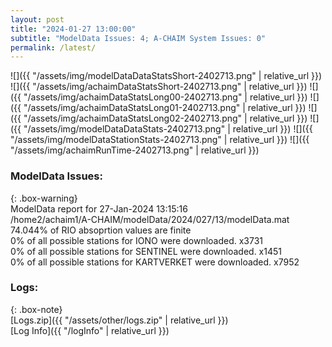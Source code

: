 ```yaml
---
layout: post
title: "2024-01-27 13:00:00"
subtitle: "ModelData Issues: 4; A-CHAIM System Issues: 0"
permalink: /latest/
---
```


![]({{ "/assets/img/modelDataDataStatsShort-2402713.png" | relative_url }})
![]({{ "/assets/img/achaimDataStatsShort-2402713.png" | relative_url }})
![]({{ "/assets/img/achaimDataStatsLong00-2402713.png" | relative_url }})
![]({{ "/assets/img/achaimDataStatsLong01-2402713.png" | relative_url }})
![]({{ "/assets/img/achaimDataStatsLong02-2402713.png" | relative_url }})
![]({{ "/assets/img/modelDataDataStats-2402713.png" | relative_url }})
![]({{ "/assets/img/modelDataStationStats-2402713.png" | relative_url }})
![]({{ "/assets/img/achaimRunTime-2402713.png" | relative_url }})


### ModelData Issues:  
  
{: .box-warning}  
 ModelData report for 27-Jan-2024 13:15:16   
 /home2/achaim1/A-CHAIM/modelData/2024/027/13/modelData.mat   
 74.044% of RIO absoprtion values are finite   
 0% of all possible stations for IONO were downloaded. x3731   
 0% of all possible stations for SENTINEL were downloaded. x1451   
 0% of all possible stations for KARTVERKET were downloaded. x7952   
  


### Logs:  
  
{: .box-note}  
[Logs.zip]({{ "/assets/other/logs.zip" | relative_url }})  
[Log Info]({{ "/logInfo" | relative_url }})  
